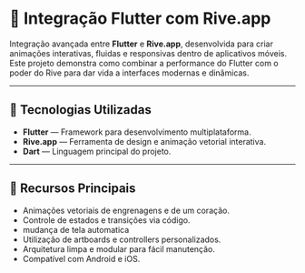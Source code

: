 # 🎨 Integração Flutter com Rive.app

Integração avançada entre **Flutter** e **Rive.app**, desenvolvida para criar animações interativas, fluidas e responsivas dentro de aplicativos móveis.  
Este projeto demonstra como combinar a performance do Flutter com o poder do Rive para dar vida a interfaces modernas e dinâmicas.

---

## 🚀 Tecnologias Utilizadas

- **Flutter** — Framework para desenvolvimento multiplataforma.  
- **Rive.app** — Ferramenta de design e animação vetorial interativa.  
- **Dart** — Linguagem principal do projeto.  

---

## 🧩 Recursos Principais

- Animações vetoriais de engrenagens e de um coração.  
- Controle de estados e transições via código.
- mudança de tela automatica   
- Utilização de artboards e controllers personalizados.  
- Arquitetura limpa e modular para fácil manutenção.  
- Compatível com Android e iOS.  

